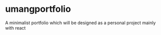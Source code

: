 # umangportfolio
A minimalist portfolio which will be designed as a personal project mainly with react
